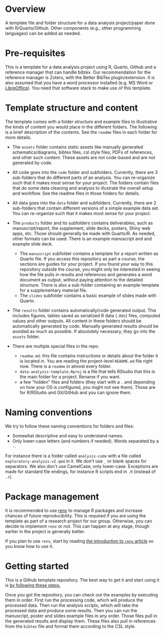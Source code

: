 # Overview

A template file and folder structure for a data analysis project/paper done with R/Quarto/Github. Other components (e.g., other programming languages) can be added as needed. 


# Pre-requisites

This is a template for a data analysis project using R, Quarto, Github and a reference manager that can handle bibtex. Our recommendation for the reference manager is Zotero, with the Better BibTex plugin/extension. It is also assumed that you have a word processor installed (e.g. MS Word or [LibreOffice](https://www.libreoffice.org/)). You need that software stack to make use of this template.


# Template structure and content

The template comes with a folder structure and example files to illustrative the kinds of content you would place in the different folders. The following is a brief description of the contents. See the `readme` files in each folder for more details.


* The `assets` folder contains static assets like manually generated schematics/diagrams, bibtex files, csl style files, PDFs of references, and other such content. These assets are not code-based and are not generated by code.

* All code goes into the `code` folder and subfolders. Currently, there are 3 sub-folders that do different parts of an analysis. You can re-organize such that it makes most sense for your project. The folders contain files that do some data cleaning and analysis to illustrate the overall setup and workflow. See the readme files in those folders for details.

* All data goes into the `data` folder and subfolders. Currently, there are 2 sub-folders that contain different versions of a simple example data set. You can re-organize such that it makes most sense for your project. 

* The `products` folder and its subfolders contains deliverables, such as manuscript/report, the supplement, slide decks, posters, Shiny web apps, etc. Those should generally be made with Quarto/R. As needed, other formats can be used. There is an example manuscript and and example slide deck.
  - The  `manuscript` subfolder contains a template for a report written as Quarto file. If you access this repository as part a course, the sections are guides for your project. If you found your way to this repository outside the course, you might only be interested in seeing how the file pulls in results and references and generates a word document as output, without paying attention to the detailed structure. There is also a sub-folder containing an example template for a supplementary material file.
  - The `slides` subfolder contains a basic example of slides made with Quarto.


* The `results` folder contains automatically/code generated output. This includes figures, tables saved as serialized R data (`.Rds`) files, computed values and other outputs. All content in these folders should be automatically generated by code. Manually generated results should be avoided as much as possible. If absolutely necessary, they go into the `assets` folder.


* There are multiple special files in the repo.
  * `readme.md`: this file contains instructions or details about the folder it
  is located in. You are reading the project-level `README.md` file right now. There is a `readme` in almost every folder.
  * `data-analysis-template.Rproj` is a file that tells RStudio that this is the main folder for a project. Rename if you want.
  * a few "hidden" files and folders (they start with a `.` and depending on how your OS is configured, you might not see them). Those are for R/RStudio and Git/GitHub and you can ignore them.




# Naming conventions

We try to follow these naming conventions for folders and files: 

* Somewhat descriptive and easy to understand names.
* Only lower-case letters (and numbers if needed). Words separated by a `-`. 

For instance there is a folder called `analysis-code` with a file called `exploratory-analysis-v2.qmd` in it. We don't use `_` or blank spaces for separators. We also don't use CamelCase, only lower-case. Exceptions are made for standard file endings, for instance R scripts end in `.R` (instead of `.r`).


# Package management

It is recommended to use [renv](https://rstudio.github.io/renv/index.html) to manage R packages and increase chances of future reproducibility. This is required if you are using the template as part of a research project for our group. Otherwise, you can decide to implement `renv` or not. This can happen at any stage, though earlier in the project is generally better.

If you plan to use `renv`, start by reading [the introduction to `renv` article](https://rstudio.github.io/renv/articles/renv.html) so you know how to use it.


# Getting started

This is a Github template repository. The best way to get it and start using it is [by following these steps.](https://help.github.com/en/articles/creating-a-repository-from-a-template)

Once you got the repository, you can check out the examples by executing them in order. First run the processing code, which will produce the processed data. Then run the analysis scripts, which will take the processed data and produce some results. Then you can run the manuscript, poster and slides example files in any order. Those files pull in the generated results and display them. These files also pull in references from the `bibtex` file and format them according to the CSL style.

